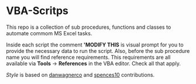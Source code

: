 # VBA-Scritps
This repo is a collection of sub procedures, functions and classes to automate commom MS Excel tasks.

Inside each script the comment __'MODIFY THIS__ is visual prompt for you to provide the necessary data to run the script. Also, before the sub procedure name you will find reference requirements. This requirements are all available via __Tools__ -> __References__ in the VBA editor. Check all that apply.

*Style* is based on [danwagnerco](https://github.com/danwagnerco/vba-style-guide) and [spences10](https://github.com/spences10/VBA-Coding-Standards) contributions.
